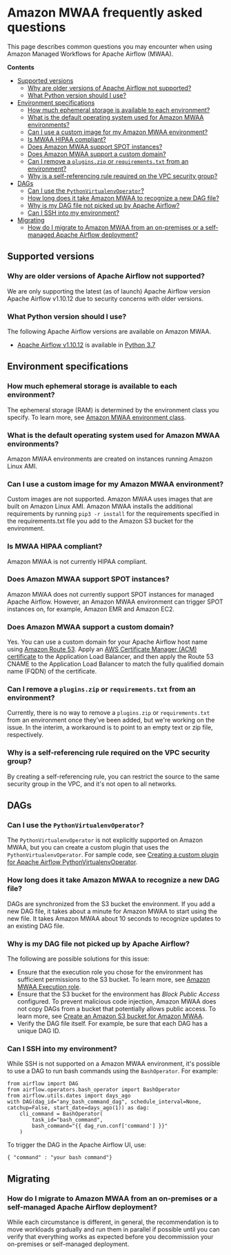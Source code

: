 # Amazon MWAA frequently asked questions<a name="mwaa-faqs"></a>

This page describes common questions you may encounter when using Amazon Managed Workflows for Apache Airflow \(MWAA\)\.

**Contents**
+ [Supported versions](#q-supported-versions)
  + [Why are older versions of Apache Airflow not supported?](#airflow-version)
  + [What Python version should I use?](#python-version)
+ [Environment specifications](#q-supported-features)
  + [How much ephemeral storage is available to each environment?](#worker-storage)
  + [What is the default operating system used for Amazon MWAA environments?](#default-os)
  + [Can I use a custom image for my Amazon MWAA environment?](#custom-image)
  + [Is MWAA HIPAA compliant?](#hipaa-compliance)
  + [Does Amazon MWAA support SPOT instances?](#spot-instances)
  + [Does Amazon MWAA support a custom domain?](#custom-dns)
  + [Can I remove a `plugins.zip` or `requirements.txt` from an environment?](#remove-plugins-reqs)
  + [Why is a self\-referencing rule required on the VPC security group?](#remove-sg-rule)
+ [DAGs](#q-dags)
  + [Can I use the `PythonVirtualenvOperator`?](#virtual-env-dags)
  + [How long does it take Amazon MWAA to recognize a new DAG file?](#recog-dag)
  + [Why is my DAG file not picked up by Apache Airflow?](#dag-file-error)
  + [Can I SSH into my environment?](#ssh-dag)
+ [Migrating](#q-migrating)
  + [How do I migrate to Amazon MWAA from an on\-premises or a self\-managed Apache Airflow deployment?](#migrate-from-onprem)

## Supported versions<a name="q-supported-versions"></a>

### Why are older versions of Apache Airflow not supported?<a name="airflow-version"></a>

We are only supporting the latest \(as of launch\) Apache Airflow version Apache Airflow v1\.10\.12 due to security concerns with older versions\.

### What Python version should I use?<a name="python-version"></a>

The following Apache Airflow versions are available on Amazon MWAA\.
+ [Apache Airflow v1\.10\.12](https://airflow.apache.org/docs/apache-airflow/1.10.12/) is available in [Python 3\.7](https://www.python.org/dev/peps/pep-0537/)

## Environment specifications<a name="q-supported-features"></a>

### How much ephemeral storage is available to each environment?<a name="worker-storage"></a>

The ephemeral storage \(RAM\) is determined by the environment class you specify\. To learn more, see [Amazon MWAA environment class](environment-class.md)\. 

### What is the default operating system used for Amazon MWAA environments?<a name="default-os"></a>

Amazon MWAA environments are created on instances running Amazon Linux AMI\.

### Can I use a custom image for my Amazon MWAA environment?<a name="custom-image"></a>

Custom images are not supported\. Amazon MWAA uses images that are built on Amazon Linux AMI\. Amazon MWAA installs the additional requirements by running `pip3 -r install` for the requirements specified in the requirements\.txt file you add to the Amazon S3 bucket for the environment\.

### Is MWAA HIPAA compliant?<a name="hipaa-compliance"></a>

Amazon MWAA is not currently HIPAA compliant\.

### Does Amazon MWAA support SPOT instances?<a name="spot-instances"></a>

Amazon MWAA does not currently support SPOT instances for managed Apache Airflow\. However, an Amazon MWAA environment can trigger SPOT instances on, for example, Amazon EMR and Amazon EC2\.

### Does Amazon MWAA support a custom domain?<a name="custom-dns"></a>

Yes\. You can use a custom domain for your Apache Airflow host name using [Amazon Route 53](https://docs.aws.amazon.com/Route53/latest/DeveloperGuide/Welcome.html)\. Apply an [AWS Certificate Manager \(ACM\) certificate](https://docs.aws.amazon.com/acm/latest/userguide/gs.html) to the Application Load Balancer, and then apply the Route 53 CNAME to the Application Load Balancer to match the fully qualified domain name \(FQDN\) of the certificate\.

### Can I remove a `plugins.zip` or `requirements.txt` from an environment?<a name="remove-plugins-reqs"></a>

Currently, there is no way to remove a `plugins.zip` or `requirements.txt` from an environment once they’ve been added, but we're working on the issue\. In the interim, a workaround is to point to an empty text or zip file, respectively\.

### Why is a self\-referencing rule required on the VPC security group?<a name="remove-sg-rule"></a>

By creating a self\-referencing rule, you can restrict the source to the same security group in the VPC, and it's not open to all networks\.

## DAGs<a name="q-dags"></a>

### Can I use the `PythonVirtualenvOperator`?<a name="virtual-env-dags"></a>

The `PythonVirtualenvOperator` is not explicitly supported on Amazon MWAA, but you can create a custom plugin that uses the `PythonVirtualenvOperator`\. For sample code, see [Creating a custom plugin for Apache Airflow PythonVirtualenvOperator](samples-virtualenv.md)\.

### How long does it take Amazon MWAA to recognize a new DAG file?<a name="recog-dag"></a>

DAGs are synchronized from the S3 bucket the environment\. If you add a new DAG file, it takes about a minute for Amazon MWAA to start using the new file\. It takes Amazon MWAA about 10 seconds to recognize updates to an existing DAG file\.

### Why is my DAG file not picked up by Apache Airflow?<a name="dag-file-error"></a>

The following are possible solutions for this issue:
+ Ensure that the execution role you chose for the environment has sufficient permissions to the S3 bucket\. To learn more, see [Amazon MWAA Execution role](mwaa-create-role.md)\.
+ Ensure that the S3 bucket for the environment has *Block Public Access* configured\. To prevent malicious code injection, Amazon MWAA does not copy DAGs from a bucket that potentially allows public access\. To learn more, see [Create an Amazon S3 bucket for Amazon MWAA](mwaa-s3-bucket.md)\.
+ Verify the DAG file itself\. For example, be sure that each DAG has a unique DAG ID\.

### Can I SSH into my environment?<a name="ssh-dag"></a>

While SSH is not supported on a Amazon MWAA environment, it's possible to use a DAG to run bash commands using the `BashOperator`\. For example:

```
from airflow import DAG
from airflow.operators.bash_operator import BashOperator
from airflow.utils.dates import days_ago
with DAG(dag_id="any_bash_command_dag", schedule_interval=None, catchup=False, start_date=days_ago(1)) as dag:
    cli_command = BashOperator(
        task_id="bash_command",
        bash_command="{{ dag_run.conf['command'] }}"
    )
```

To trigger the DAG in the Apache Airflow UI, use:

```
{ "command" : "your bash command"}
```

## Migrating<a name="q-migrating"></a>

### How do I migrate to Amazon MWAA from an on\-premises or a self\-managed Apache Airflow deployment?<a name="migrate-from-onprem"></a>

While each circumstance is different, in general, the recommendation is to move workloads gradually and run them in parallel if possible until you can verify that everything works as expected before you decommission your on\-premises or self\-managed deployment\.